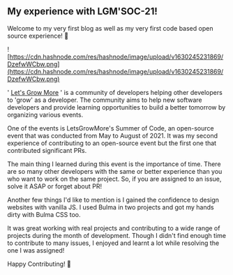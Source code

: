 ## My experience with LGM'SOC-21!

Welcome to my very first blog as well as my very first code based open source experience! 🥳

![https://cdn.hashnode.com/res/hashnode/image/upload/v1630245231869/DzefwWCbw.png](https://cdn.hashnode.com/res/hashnode/image/upload/v1630245231869/DzefwWCbw.png)

' [Let's Grow More](https://letsgrowmore.in/) ' is a community of developers helping other developers to 'grow' as a developer. The community aims to help new software developers and provide learning opportunities to build a better tomorrow by organizing various events.

One of the events is LetsGrowMore's Summer of Code, an open-source event that was conducted from May to August of 2021. It was my second experience of contributing to an open-source event but the first one that contributed significant PRs.

The main thing I learned during this event is the importance of time. There are so many other developers with the same or better experience than you who want to work on the same project. So, if you are assigned to an issue, solve it ASAP or forget about PR!

Another few things I'd like to mention is I gained the confidence to design websites with vanilla JS. I used Bulma in two projects and got my hands dirty with Bulma CSS too.

It was great working with real projects and contributing to a wide range of projects during the month of development. Though I didn't find enough time to contribute to many issues, I enjoyed and learnt a lot while resolving the one I was assigned!

Happy Contributing! 🎉